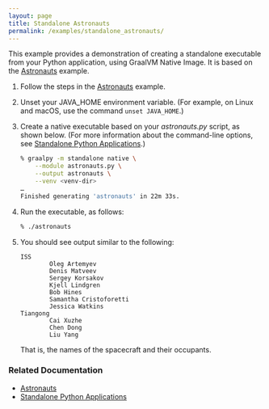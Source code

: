 ```yaml
---
layout: page
title: Standalone Astronauts
permalink: /examples/standalone_astronauts/
---
```


This example provides a demonstration of creating a standalone executable from your Python application, using GraalVM Native Image. 
It is based on the [Astronauts](/examples/astronauts/) example.

1. Follow the steps in the [Astronauts](/examples/astronauts/) example.

2. Unset your JAVA_HOME environment variable. 
(For example, on Linux and macOS, use the command `unset JAVA_HOME`.)

3. Create a native executable based on your _astronauts.py_ script, as shown below.
(For more information about the command-line options, see [Standalone Python Applications](/reference/standalone-applications/).)

    ```bash
    % graalpy -m standalone native \
        --module astronauts.py \
        --output astronauts \
        --venv <venv-dir>
    …
    Finished generating 'astronauts' in 22m 33s.
    ```

4. Run the executable, as follows:

    ```bash
    % ./astronauts
    ```

5. You should see output similar to the following:

    ```
    ISS
            Oleg Artemyev
            Denis Matveev
            Sergey Korsakov
            Kjell Lindgren
            Bob Hines
            Samantha Cristoforetti
            Jessica Watkins
    Tiangong
            Cai Xuzhe
            Chen Dong
            Liu Yang
    ```

    That is, the names of the spacecraft and their occupants.

### Related Documentation
* [Astronauts](/examples/astronauts/)
* [Standalone Python Applications](/reference/standalone-applications/)